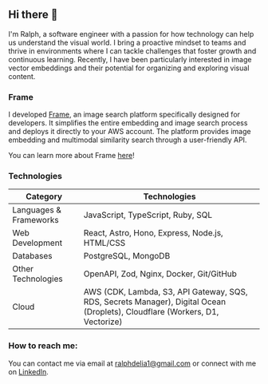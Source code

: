 ## Hi there 👋

I'm Ralph, a software engineer with a passion for how technology can help us understand the visual world. I bring a proactive mindset to teams and thrive in environments where I can tackle challenges that foster growth and continuous learning. Recently, I have been particularly interested in image vector embeddings and their potential for organizing and exploring visual content.

### Frame
I developed [Frame](https://www.frame-platform.com), an image search platform specifically designed for developers. It simplifies the entire embedding and image search process and deploys it directly to your AWS account. The platform provides image embedding and multimodal similarity search through a user-friendly API.

You can learn more about Frame [here](https://www.frame-platform.com/case-study/introduction/)!

### Technologies
| Category                   | Technologies                                                                            |
| -------------------------- | --------------------------------------------------------------------------------------- |
| Languages & Frameworks | JavaScript, TypeScript, Ruby, SQL                                                       |
| Web Development            | React, Astro, Hono, Express, Node.js, HTML/CSS                                          |
| Databases                  | PostgreSQL, MongoDB                                                                     |
| Other Technologies    | OpenAPI, Zod, Nginx, Docker, Git/GitHub                                                 |
| Cloud                  | AWS (CDK, Lambda, S3, API Gateway, SQS, RDS, Secrets Manager), Digital Ocean (Droplets), Cloudflare (Workers, D1, Vectorize) |

### How to reach me:
You can contact me via email at ralphdelia1@gmail.com or connect with me on [LinkedIn](https://www.linkedin.com/in/ralph-delia-380194210/).
